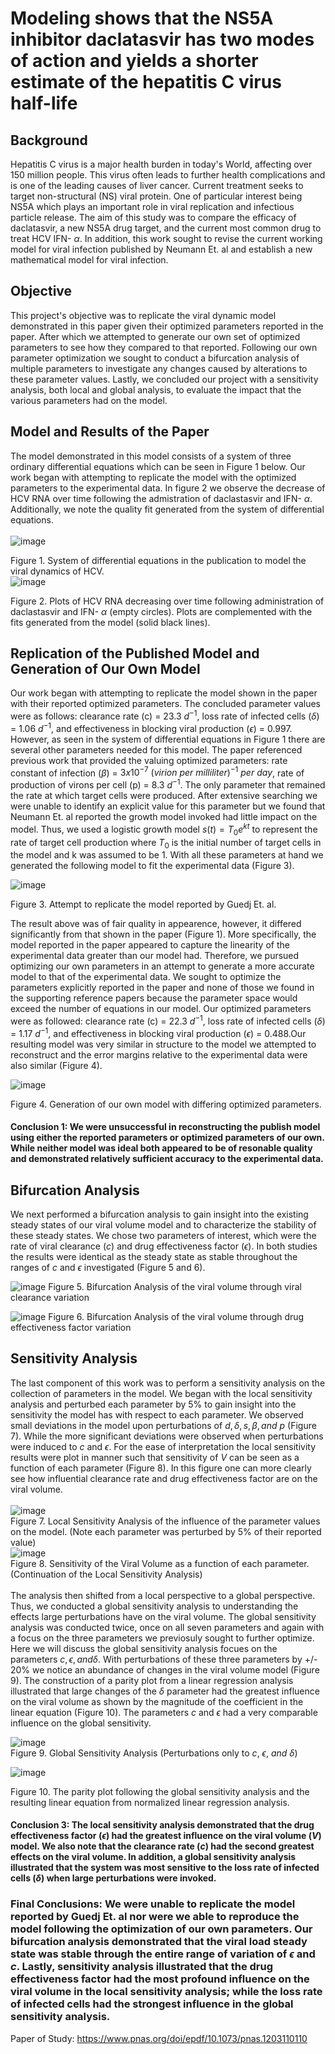 # Modeling shows that the NS5A inhibitor daclatasvir has two modes of action and yields a shorter estimate of the hepatitis C virus half-life

## Background 
Hepatitis C virus is a major health burden in today's World, affecting over 150 million people. This virus often leads to further health complications and is one of the leading causes of liver cancer. Current treatment seeks to target non-structural (NS) viral protein. One of particular interest being NS5A which plays an important role in viral replication and infectious particle release. The aim of this study was to compare the efficacy of daclatasvir, a new NS5A drug target, and the current most common drug to treat HCV IFN- $\alpha$. In addition, this work sought to revise the current working model for viral infection published by Neumann Et. al and establish a new mathematical model for viral infection.   

## Objective 
This project's objective was to replicate the viral dynamic model demonstrated in this paper given their optimized parameters reported in the paper. After which we attempted to generate our own set of optimized parameters to see how they compared to that reported. Following our own parameter optimization we sought to conduct a bifurcation analysis of multiple parameters to investigate any changes caused by alterations to these parameter values. Lastly, we concluded our project with a sensitivity analysis, both local and global analysis, to evaluate the impact that the various parameters had on the model.

## Model and Results of the Paper 
The model demonstrated in this model consists of a system of three ordinary differential equations which can be seen in Figure 1 below. Our work began with attempting to replicate the model with the optimized parameters to the experimental data. In figure 2 we observe the decrease of HCV RNA over time following the admistration of daclastasvir and IFN- $\alpha$. Additionally, we note the quality fit generated from the system of differential equations.  
\
![image](https://github.com/cag325/Project-2/assets/144633699/14287549-125c-4d9f-8342-52bec6f66e21)

Figure 1. System of differential equations in the publication to model the viral dynamics of HCV.
\
![image](https://github.com/cag325/Project-2/assets/144633699/7a23e423-3763-4382-bcee-9c4c69f175fe)

Figure 2. Plots of HCV RNA decreasing over time following administration of daclastasvir and IFN- $\alpha$ (empty circles). Plots are complemented with the fits generated from the model (solid black lines).

## Replication of the Published Model and Generation of Our Own Model  
Our work began with attempting to replicate the model shown in the paper with their reported optimized parameters. The concluded parameter values were as follows: clearance rate (c) = 23.3 $d^{-1}$, loss rate of infected cells ($\delta$) = 1.06 $d^{-1}$, and effectiveness in blocking viral production ($\epsilon$) = 0.997. However, as seen in the system of differential equations in Figure 1 there are several other parameters needed for this model. The paper referenced previous work that provided the valuing optimized parameters: rate constant of infection ($\beta$) = $3 x 10^{-7}$ $(virion \ per \ milliliter)^{-1} \ per \ day$, rate of production of virons per cell (p) = 8.3 $d^{-1}$. The only parameter that remained the rate at which target cells were produced. After extensive searching we were unable to identify an explicit value for this parameter but we found that Neumann Et. al reported the growth model invoked had little impact on the model. Thus, we used a logistic growth model $s(t) = T_0e^{kt}$ to represent the rate of target cell production where $T_0$ is the initial number of target cells in the model and k was assumed to be 1. With all these parameters at hand we generated the following model to fit the experimental data (Figure 3). 

![image](https://github.com/cag325/Project-2/assets/144633699/d4b28c43-fed1-4c92-a130-5f158a538199)

Figure 3. Attempt to replicate the model reported by Guedj Et. al. 


The result above was of fair quality in appearence, however, it differed significantly from that shown in the paper (Figure 1). More specifically, the model reported in the paper appeared to capture the linearity of the experimental data greater than our model had. Therefore, we pursued optimizing our own parameters in an attempt to generate a more accurate model to that of the experimental data. We sought to optimize the parameters explicitly reported in the paper and none of those we found in the supporting reference papers because the parameter space would exceed the number of equations in our model. Our optimized parameters were as followed: clearance rate (c) = 22.3 $d^{-1}$, loss rate of infected cells ($\delta$) = 1.17 $d^{-1}$, and effectiveness in blocking viral production ($\epsilon$) = 0.488.Our resulting model was very similar in structure to the model we attempted to reconstruct and the error margins relative to the experimental data were also similar (Figure 4).   

![image](https://github.com/cag325/Project-2/assets/144633699/6410bdcf-79f3-4bbc-a5c5-23fb5604abc5)

Figure 4. Generation of our own model with differing optimized parameters.

#### Conclusion 1: We were unsuccessful in reconstructing the publish model using either the reported parameters or optimized parameters of our own. While neither model was ideal both appeared to be of resonable quality and demonstrated relatively sufficient accuracy to the experimental data. 

## Bifurcation Analysis
We next performed a bifurcation analysis to gain insight into the existing steady states of our viral volume model and to characterize the stability of these steady states. We chose two parameters of interest, which were the rate of viral clearance ($c$) and drug effectiveness factor ($\epsilon$). In both studies the results were identical as the steady state as stable throughout the ranges of $c$ and $\epsilon$ 
investigated (Figure 5 and 6).

![image](https://github.com/cag325/Project-2/assets/144633699/1440e09a-330f-4185-b29c-7a2051442e45)
Figure 5. Bifurcation Analysis of the viral volume through viral clearance variation 

![image](https://github.com/cag325/Project-2/assets/144633699/28f91c78-89ae-4b9f-8a40-3d3dd42c757e)
Figure 6. Bifurcation Analysis of the viral volume through drug effectiveness factor variation 

## Sensitivity Analysis
The last component of this work was to perform a sensitivity analysis on the collection of parameters in the model. We began with the local sensitivity analysis and perturbed each parameter by 5% to gain insight into the sensitivity the model has with respect to each parameter. We observed small deviations in the model upon perturbations of $d, \delta, s, \beta, and \ p$ (Figure 7). While the more significant deviations were observed when perturbations were induced to $c$ and $\epsilon$. For the ease of interpretation the local sensitivity results were plot in manner such that sensitivity of $V$ can be seen as a function of each parameter (Figure 8). In this figure one can more clearly see how influential clearance rate and drug effectiveness factor are on the viral volume.   
\
![image](https://github.com/cag325/Project-2/assets/144633699/43a337d8-ce85-4395-8ac5-57536f0ddd35)
\
Figure 7. Local Sensitivity Analysis of the influence of the parameter values on the model. (Note each parameter was perturbed by 5% of their reported value)
\
![image](https://github.com/cag325/Project-2/assets/144633699/d003d161-12b9-4ff9-a423-40c662fb30bc)
\
Figure 8. Sensitivity of the Viral Volume as a function of each parameter. (Continuation of the Local Sensitivity Analysis)
\
\
The analysis then shifted from a local perspective to a global perspective. Thus, we conducted a global sensitivity analysis to understanding the effects large perturbations have on the viral volume. The global sensitivity analysis was conducted twice, once on all seven parameters and again with a focus on the three parameters we previosuly sought to further optimize. Here we will discuss the global sensitivity analysis focues on the parameters $c, \epsilon, and \delta$. With perturbations of these three parameters by +/- 20% we notice an abundance of changes in the viral volume model (Figure 9). The construction of a parity plot from a linear regression analysis illustrated that large changes of the $\delta$ parameter had the greatest influence on the viral volume as shown by the magnitude of the coefficient in the linear equation (Figure 10). The parameters $c$ and $\epsilon$ had a very comparable influence on the global sensitivity.  

![image](https://github.com/cag325/Project-2/assets/144633699/f4c049e9-1746-439d-9095-8dedd00700ca)
\
Figure 9. Global Sensitivity Analysis (Perturbations only to $c, \ \epsilon, \ and \ \delta$)

![image](https://github.com/cag325/Project-2/assets/144633699/0f5cd3a0-2068-48e6-9902-dcbab3991de1)

Figure 10. The parity plot following the global sensitivity analysis and the resulting linear equation from normalized linear regression analysis.

#### Conclusion 3: The local sensitivity analysis demonstrated that the drug effectiveness factor ($\epsilon$) had the greatest influence on the viral volume ($V$) model. We also note that the clearance rate ($c$) had the second greatest effects on the viral volume. In addition, a global sensitivity analysis illustrated that the system was most sensitive to the loss rate of infected cells ($\delta$) when large perturbations were invoked. 

### Final Conclusions: We were unable to replicate the model reported by Guedj Et. al nor were we able to reproduce the model following the optimization of our own parameters. Our bifurcation analysis demonstrated that the viral load steady state was stable through the entire range of variation of $\epsilon$ and $c$. Lastly, sensitivity analysis illustrated that the drug effectiveness factor had the most profound influence on the viral volume in the local sensitivity analysis; while the loss rate of infected cells had the strongest influence in the global sensitivity analysis.



Paper of Study: https://www.pnas.org/doi/epdf/10.1073/pnas.1203110110




